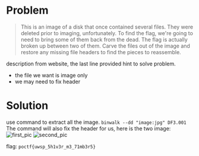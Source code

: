 # Problem
>This is an image of a disk that once contained several files. They were deleted prior to imaging, unfortunately. To find the flag, we're going to need to bring some of them back from the dead. The flag is actually broken up between two of them. Carve the files out of the image and restore any missing file headers to find the pieces to reassemble.

description from website, the last line provided hint to solve problem.
- the file we want is image only
- we may need to fix header

# Solution
use command to extract all the image.
`binwalk --dd "image:jpg" DF3.001`
The command will also fix the header for us, here is the two image:
![first_pic](./assests/368D2.jpg)
![second_pic](./assests/388CE.jpg)

flag: `poctf{uwsp_5h1v3r_m3_71mb3r5}`

